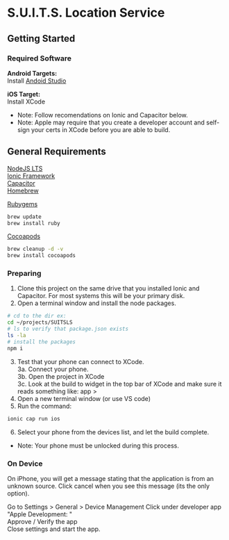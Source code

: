 # S.U.I.T.S. Location Service

## Getting Started

### Required Software      
__Android Targets:__     
Install [Andoid Studio](https://developer.android.com/studio/?gclid=CjwKCAiAvaGRBhBlEiwAiY-yMFpPGMAuF8Pdu0m5BqYEZlK5rA0FqVN8JA9PMEnWqB2tUseRjfJcVRoCzsYQAvD_BwE&gclsrc=aw.ds)  

__iOS Target:__     
Install XCode 

* Note: Follow recomendations on Ionic and Capacitor below.  
* Note: Apple may require that you create a developer account and self-sign your certs in XCode before you are able to build.

General Requirements      
----------------------------------------
[NodeJS LTS](https://nodejs.org/en/)     
[Ionic Framework](https://ionicframework.com/docs/intro/cli)     
[Capacitor](https://capacitorjs.com/docs/getting-started)     
[Homebrew](https://brew.sh/)

[Rubygems](https://guides.rubygems.org/rubygems-basics/)
```bash
brew update
brew install ruby
```
[Cocoapods](https://cocoapods.org/)
```bash
brew cleanup -d -v
brew install cocoapods
```

### Preparing     
1. Clone this project on the same drive that you installed Ionic and Capacitor. For most systems this will be your primary disk.
2. Open a terminal window and install the node packages.   
``` bash
# cd to the dir ex:
cd ~/projects/SUITSLS
# ls to verify that package.json exists 
ls -la
# install the packages
npm i 
```
3. Test that your phone can connect to XCode.      
	3a. Connect your phone.     
	3b. Open the project in XCode      
	3c. Look at the build to widget in the top bar of XCode and make sure it reads something like: app > <My Phone Name>     
4. Open a new terminal window (or use VS code)   
5. Run the command:
``` bash
ionic cap run ios
```
6. Select your phone from the devices list, and let the build complete.
* Note: Your phone must be unlocked during this process. 

### On Device     
On iPhone, you will get a message stating that the application is from an unknown source. Click cancel when you see this message (its the only option).     

Go to Settings > General > Device Management
Click under developer app "Apple Development: <your email address>"  
Approve / Verify the app  
Close settings and start the app.   
